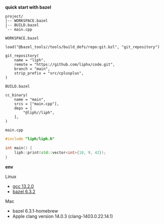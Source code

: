 **quick start with bazel**

```
project/
|-- WORKSPACE.bazel
|-- BUILD.bazel
`-- main.cpp
```

`WORKSPACE.bazel`

```
load("@bazel_tools//tools/build_defs/repo:git.bzl", "git_repository")

git_repository(
    name = "liph",
    remote = "https://github.com/liphx/code.git",
    branch = "main",
    strip_prefix = "src/cplusplus",
)
```

`BUILD.bazel`

```
cc_binary(
    name = "main",
    srcs = ["main.cpp"],
    deps = [
        "@liph//liph",
    ],
)
```

`main.cpp`

```cpp
#include "liph/liph.h"

int main() {
    liph::print(std::vector<int>{10, 9, 42});
}
```

**env**

Linux

- [gcc 13.2.0](https://gcc.gnu.org/gcc-13/)
- [bazel 6.3.2](https://github.com/bazelbuild/bazel/releases/download/6.3.2/bazel-6.3.2-linux-x86_64)

Mac

- bazel 6.3.1-homebrew
- Apple clang version 14.0.3 (clang-1403.0.22.14.1)
